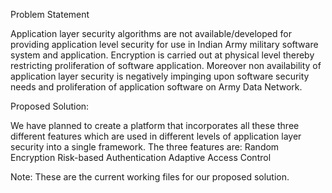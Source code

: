 Problem Statement

Application layer security algorithms are not available/developed for providing application level security for use in Indian Army military software system and application. Encryption is carried out at physical level thereby restricting proliferation of software application. Moreover non availability of application layer security is negatively impinging upon  software security needs and proliferation of application software on Army Data Network.



Proposed Solution:

We have planned to create a platform that incorporates all these three different features which are used in different levels of application layer security into a  single framework. The three features are:
Random Encryption
Risk-based Authentication 
Adaptive Access Control

Note:
These are the current working files for our proposed solution.
